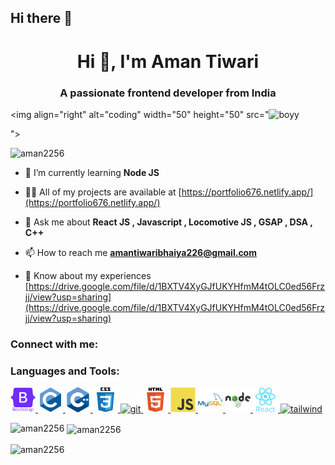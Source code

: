 ## Hi there 👋

<!--
**Aman2256/Aman2256** is a ✨ _special_ ✨ repository because its `README.md` (this file) appears on your GitHub profile.

Here are some ideas to get you started:

- 🔭 I’m currently working on ...
- 🌱 I’m currently learning ...
- 👯 I’m looking to collaborate on ...
- 🤔 I’m looking for help with ...
- 💬 Ask me about ...
- 📫 How to reach me: ...
- 😄 Pronouns: ...
- ⚡ Fun fact: ...
-->
<h1 align="center">Hi 👋, I'm Aman Tiwari</h1>
<h3 align="center">A passionate frontend developer from India</h3>

<img align="right" alt="coding" width="50" height="50" src="![boyy](https://github.com/user-attachments/assets/e6d27319-cd31-4e84-91b9-a9c4a77c85da)

">

<p align="left"> <img src="https://komarev.com/ghpvc/?username=aman2256&label=Profile%20views&color=0e75b6&style=flat" alt="aman2256" /> </p>

- 🌱 I’m currently learning **Node JS**

- 👨‍💻 All of my projects are available at [https://portfolio676.netlify.app/](https://portfolio676.netlify.app/)

- 💬 Ask me about **React JS , Javascript , Locomotive JS , GSAP , DSA , C++**

- 📫 How to reach me **amantiwaribhaiya226@gmail.com**

- 📄 Know about my experiences [https://drive.google.com/file/d/1BXTV4XyGJfUKYHfmM4tOLC0ed56Frzjj/view?usp=sharing](https://drive.google.com/file/d/1BXTV4XyGJfUKYHfmM4tOLC0ed56Frzjj/view?usp=sharing)

<h3 align="left">Connect with me:</h3>
<p align="left">
</p>

<h3 align="left">Languages and Tools:</h3>
<p align="left"> <a href="https://getbootstrap.com" target="_blank" rel="noreferrer"> <img src="https://raw.githubusercontent.com/devicons/devicon/master/icons/bootstrap/bootstrap-plain-wordmark.svg" alt="bootstrap" width="40" height="40"/> </a> <a href="https://www.cprogramming.com/" target="_blank" rel="noreferrer"> <img src="https://raw.githubusercontent.com/devicons/devicon/master/icons/c/c-original.svg" alt="c" width="40" height="40"/> </a> <a href="https://www.w3schools.com/cpp/" target="_blank" rel="noreferrer"> <img src="https://raw.githubusercontent.com/devicons/devicon/master/icons/cplusplus/cplusplus-original.svg" alt="cplusplus" width="40" height="40"/> </a> <a href="https://www.w3schools.com/css/" target="_blank" rel="noreferrer"> <img src="https://raw.githubusercontent.com/devicons/devicon/master/icons/css3/css3-original-wordmark.svg" alt="css3" width="40" height="40"/> </a> <a href="https://git-scm.com/" target="_blank" rel="noreferrer"> <img src="https://www.vectorlogo.zone/logos/git-scm/git-scm-icon.svg" alt="git" width="40" height="40"/> </a> <a href="https://www.w3.org/html/" target="_blank" rel="noreferrer"> <img src="https://raw.githubusercontent.com/devicons/devicon/master/icons/html5/html5-original-wordmark.svg" alt="html5" width="40" height="40"/> </a> <a href="https://developer.mozilla.org/en-US/docs/Web/JavaScript" target="_blank" rel="noreferrer"> <img src="https://raw.githubusercontent.com/devicons/devicon/master/icons/javascript/javascript-original.svg" alt="javascript" width="40" height="40"/> </a> <a href="https://www.mysql.com/" target="_blank" rel="noreferrer"> <img src="https://raw.githubusercontent.com/devicons/devicon/master/icons/mysql/mysql-original-wordmark.svg" alt="mysql" width="40" height="40"/> </a> <a href="https://nodejs.org" target="_blank" rel="noreferrer"> <img src="https://raw.githubusercontent.com/devicons/devicon/master/icons/nodejs/nodejs-original-wordmark.svg" alt="nodejs" width="40" height="40"/> </a> <a href="https://reactjs.org/" target="_blank" rel="noreferrer"> <img src="https://raw.githubusercontent.com/devicons/devicon/master/icons/react/react-original-wordmark.svg" alt="react" width="40" height="40"/> </a> <a href="https://tailwindcss.com/" target="_blank" rel="noreferrer"> <img src="https://www.vectorlogo.zone/logos/tailwindcss/tailwindcss-icon.svg" alt="tailwind" width="40" height="40"/> </a> </p>

<p><img align="left" src="https://github-readme-stats.vercel.app/api/top-langs?username=aman2256&show_icons=true&locale=en&layout=compact" alt="aman2256" /></p>

<p>&nbsp;<img align="center" src="https://github-readme-stats.vercel.app/api?username=aman2256&show_icons=true&locale=en" alt="aman2256" /></p>

<p><img align="center" src="https://github-readme-streak-stats.herokuapp.com/?user=aman2256&" alt="aman2256" /></p>
